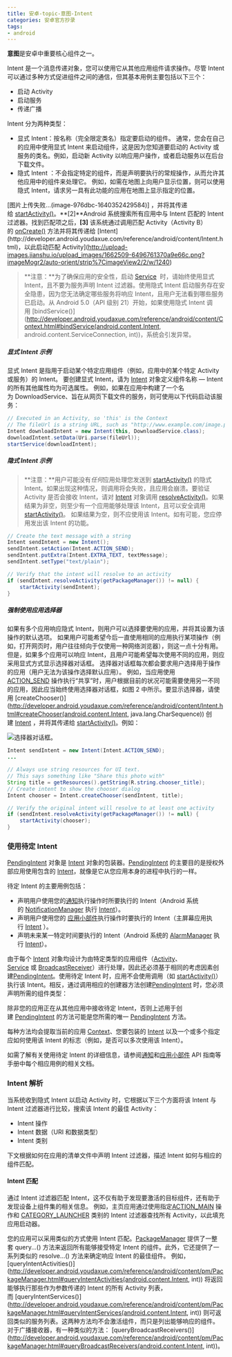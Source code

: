 ```yaml
---
title: 安卓-topic-意图-Intent
categories: 安卓官方抄录
tags:
- android
---
```


**意图**是安卓中重要核心组件之一。

Intent 是一个消息传递对象，您可以使用它从其他应用组件请求操作。尽管 Intent 可以通过多种方式促进组件之间的通信，但其基本用例主要包括以下三个：

* 启动 Activity
* 启动服务
* 传递广播

Intent 分为两种类型：

* 显式 Intent：按名称（完全限定类名）指定要启动的组件。 通常，您会在自己的应用中使用显式 Intent 来启动组件，这是因为您知道要启动的 Activity 或服务的类名。例如，启动新 Activity 以响应用户操作，或者启动服务以在后台下载文件。
* 隐式 Intent ：不会指定特定的组件，而是声明要执行的常规操作，从而允许其他应用中的组件来处理它。 例如，如需在地图上向用户显示位置，则可以使用隐式 Intent，请求另一具有此功能的应用在地图上显示指定的位置。

[图片上传失败...(image-976dbc-1640352429584)]
，并将其传递给 [startActivity()](http://developer.android.youdaxue.com/reference/android/content/Context.html#startActivity(android.content.Intent))。**[2]**Android 系统搜索所有应用中与 Intent 匹配的 Intent 过滤器。找到匹配项之后，**[3]** 该系统通过调用匹配 Activity（Activity B）的 [onCreate()](http://developer.android.youdaxue.com/reference/android/app/Activity.html#onCreate(android.os.Bundle)) 方法并将其传递给 [Intent](http://developer.android.youdaxue.com/reference/android/content/Intent.html)，以此启动匹配 Activity](http://upload-images.jianshu.io/upload_images/1662509-6496761370a9e66c.png?imageMogr2/auto-orient/strip%7CimageView2/2/w/1240)

> **注意：**为了确保应用的安全性，启动 [Service](http://developer.android.youdaxue.com/reference/android/app/Service.html)
 时，请始终使用显式 Intent，且不要为服务声明 Intent 过滤器。使用隐式 Intent 启动服务存在安全隐患，因为您无法确定哪些服务将响应 Intent，且用户无法看到哪些服务已启动。从 Android 5.0（API 级别 21）开始，如果使用隐式 Intent 调用 [bindService()](http://developer.android.youdaxue.com/reference/android/content/Context.html#bindService(android.content.Intent, android.content.ServiceConnection, int))，系统会引发异常。

##### 显式 Intent 示例

显式 Intent 是指用于启动某个特定应用组件（例如，应用中的某个特定 Activity 或服务）的 Intent。 要创建显式 Intent，请为 [Intent](http://developer.android.youdaxue.com/reference/android/content/Intent.html) 对象定义组件名称 — Intent 的所有其他属性均为可选属性。
例如，如果在应用中构建了一个名为 DownloadService、旨在从网页下载文件的服务，则可使用以下代码启动该服务：

```java
// Executed in an Activity, so 'this' is the Context
// The fileUrl is a string URL, such as "http://www.example.com/image.png"
Intent downloadIntent = new Intent(this, DownloadService.class);
downloadIntent.setData(Uri.parse(fileUrl));
startService(downloadIntent);
```

##### 隐式 Intent 示例

> **注意：**用户可能没有*任何*应用处理您发送到 [startActivity()](http://developer.android.youdaxue.com/reference/android/content/Context.html#startActivity(android.content.Intent)) 的隐式 Intent。如果出现这种情况，则调用将会失败，且应用会崩溃。要验证 Activity 是否会接收 Intent，请对 [Intent](http://developer.android.youdaxue.com/reference/android/content/Intent.html) 对象调用 [resolveActivity()](http://developer.android.youdaxue.com/reference/android/content/Intent.html#resolveActivity(android.content.pm.PackageManager))。如果结果为非空，则至少有一个应用能够处理该 Intent，且可以安全调用[startActivity()](http://developer.android.youdaxue.com/reference/android/content/Context.html#startActivity(android.content.Intent))。 如果结果为空，则不应使用该 Intent。如有可能，您应停用发出该 Intent 的功能。

```java
// Create the text message with a string
Intent sendIntent = new Intent();
sendIntent.setAction(Intent.ACTION_SEND);
sendIntent.putExtra(Intent.EXTRA_TEXT, textMessage);
sendIntent.setType("text/plain");

// Verify that the intent will resolve to an activity
if (sendIntent.resolveActivity(getPackageManager()) != null) {
    startActivity(sendIntent);
}
```

##### 强制使用应用选择器

如果有多个应用响应隐式 Intent，则用户可以选择要使用的应用，并将其设置为该操作的默认选项。 如果用户可能希望今后一直使用相同的应用执行某项操作（例如，打开网页时，用户往往倾向于仅使用一种网络浏览器），则这一点十分有用。
但是，如果多个应用可以响应 Intent，且用户可能希望每次使用不同的应用，则应采用显式方式显示选择器对话框。 选择器对话框每次都会要求用户选择用于操作的应用（用户无法为该操作选择默认应用）。 例如，当应用使用[ACTION_SEND](http://developer.android.youdaxue.com/reference/android/content/Intent.html#ACTION_SEND) 操作执行“共享”时，用户根据目前的状况可能需要使用另一不同的应用，因此应当始终使用选择器对话框，如图 2 中所示。要显示选择器，请使用 [createChooser()](http://developer.android.youdaxue.com/reference/android/content/Intent.html#createChooser(android.content.Intent, java.lang.CharSequence)) 创建 [Intent](http://developer.android.youdaxue.com/reference/android/content/Intent.html)
，并将其传递给 [startActivity()](http://developer.android.youdaxue.com/reference/android/app/Activity.html#startActivity(android.content.Intent))。例如：

![选择器对话框。](http://upload-images.jianshu.io/upload_images/1662509-67e47e9aa4e669c0.png?imageMogr2/auto-orient/strip%7CimageView2/2/w/1240)

```java
Intent sendIntent = new Intent(Intent.ACTION_SEND);
...

// Always use string resources for UI text.
// This says something like "Share this photo with"
String title = getResources().getString(R.string.chooser_title);
// Create intent to show the chooser dialog
Intent chooser = Intent.createChooser(sendIntent, title);

// Verify the original intent will resolve to at least one activity
if (sendIntent.resolveActivity(getPackageManager()) != null) {
    startActivity(chooser);
}
```

### 使用待定 Intent

[PendingIntent](http://developer.android.youdaxue.com/reference/android/app/PendingIntent.html) 对象是 [Intent](http://developer.android.youdaxue.com/reference/android/content/Intent.html) 对象的包装器。[PendingIntent](http://developer.android.youdaxue.com/reference/android/app/PendingIntent.html) 的主要目的是授权外部应用使用包含的 [Intent](http://developer.android.youdaxue.com/reference/android/content/Intent.html)，就像是它从您应用本身的进程中执行的一样。

待定 Intent 的主要用例包括：

* 声明用户使用您的[通知](http://developer.android.youdaxue.com/guide/topics/ui/notifiers/notifications.html)执行操作时所要执行的 Intent（Android 系统的 [NotificationManager](http://developer.android.youdaxue.com/reference/android/app/NotificationManager.html) 执行 [Intent](http://developer.android.youdaxue.com/reference/android/content/Intent.html)）。
* 声明用户使用您的 [应用小部件](http://developer.android.youdaxue.com/guide/topics/appwidgets/index.html)执行操作时要执行的 Intent（主屏幕应用执行 [Intent](http://developer.android.youdaxue.com/reference/android/content/Intent.html)
）。
* 声明未来某一特定时间要执行的 Intent（Android 系统的 [AlarmManager](http://developer.android.youdaxue.com/reference/android/app/AlarmManager.html) 执行 [Intent](http://developer.android.youdaxue.com/reference/android/content/Intent.html)）。

由于每个 [Intent](http://developer.android.youdaxue.com/reference/android/content/Intent.html) 对象均设计为由特定类型的应用组件（[Activity](http://developer.android.youdaxue.com/reference/android/app/Activity.html)、[Service](http://developer.android.youdaxue.com/reference/android/app/Service.html) 或 [BroadcastReceiver](http://developer.android.youdaxue.com/reference/android/content/BroadcastReceiver.html)）进行处理，因此还必须基于相同的考虑因素创建[PendingIntent](http://developer.android.youdaxue.com/reference/android/app/PendingIntent.html)。使用待定 Intent 时，应用不会使用调用（如 [startActivity()](http://developer.android.youdaxue.com/reference/android/content/Context.html#startActivity(android.content.Intent))）执行该 Intent。相反，通过调用相应的创建器方法创建[PendingIntent](http://developer.android.youdaxue.com/reference/android/app/PendingIntent.html) 时，您必须声明所需的组件类型：

除非您的应用正在从其他应用中接收待定 Intent，否则上述用于创建 [PendingIntent](http://developer.android.youdaxue.com/reference/android/app/PendingIntent.html) 的方法可能是您所需的唯一 [PendingIntent](http://developer.android.youdaxue.com/reference/android/app/PendingIntent.html) 方法。

每种方法均会提取当前的应用 [Context](http://developer.android.youdaxue.com/reference/android/content/Context.html)、您要包装的 [Intent](http://developer.android.youdaxue.com/reference/android/content/Intent.html) 以及一个或多个指定应如何使用该 Intent 的标志（例如，是否可以多次使用该 Intent）。

如需了解有关使用待定 Intent 的详细信息，请参阅[通知](http://developer.android.youdaxue.com/guide/topics/ui/notifiers/notifications.html)和[应用小部件](http://developer.android.youdaxue.com/guide/topics/appwidgets/index.html) API 指南等手册中每个相应用例的相关文档。

### Intent 解析

当系统收到隐式 Intent 以启动 Activity 时，它根据以下三个方面将该 Intent 与 Intent 过滤器进行比较，搜索该 Intent 的最佳 Activity：

* Intent 操作
* Intent 数据（URI 和数据类型）
* Intent 类别

下文根据如何在应用的清单文件中声明 Intent 过滤器，描述 Intent 如何与相应的组件匹配。

#### Intent 匹配

通过 Intent 过滤器匹配 Intent，这不仅有助于发现要激活的目标组件，还有助于发现设备上组件集的相关信息。 例如，主页应用通过使用指定[ACTION_MAIN](http://developer.android.youdaxue.com/reference/android/content/Intent.html#ACTION_MAIN) 操作和 [CATEGORY_LAUNCHER](http://developer.android.youdaxue.com/reference/android/content/Intent.html#CATEGORY_LAUNCHER) 类别的 Intent 过滤器查找所有 Activity，以此填充应用启动器。

您的应用可以采用类似的方式使用 Intent 匹配。[PackageManager](http://developer.android.youdaxue.com/reference/android/content/pm/PackageManager.html) 提供了一整套 query...() 方法来返回所有能够接受特定 Intent 的组件。此外，它还提供了一系列类似的 resolve...() 方法来确定响应 Intent 的最佳组件。 例如，[queryIntentActivities()](http://developer.android.youdaxue.com/reference/android/content/pm/PackageManager.html#queryIntentActivities(android.content.Intent, int)) 将返回能够执行那些作为参数传递的 Intent 的所有 Activity 列表，而 [queryIntentServices()](http://developer.android.youdaxue.com/reference/android/content/pm/PackageManager.html#queryIntentServices(android.content.Intent, int)) 则可返回类似的服务列表。这两种方法均不会激活组件，而只是列出能够响应的组件。 对于广播接收器，有一种类似的方法： [queryBroadcastReceivers()](http://developer.android.youdaxue.com/reference/android/content/pm/PackageManager.html#queryBroadcastReceivers(android.content.Intent, int))。

